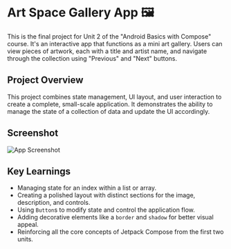 # Art Space Gallery App 🖼️

This is the final project for Unit 2 of the "Android Basics with Compose" course. It's an interactive app that functions as a mini art gallery. Users can view pieces of artwork, each with a title and artist name, and navigate through the collection using "Previous" and "Next" buttons.

## Project Overview

This project combines state management, UI layout, and user interaction to create a complete, small-scale application. It demonstrates the ability to manage the state of a collection of data and update the UI accordingly.

## Screenshot
![App Screenshot](./screenshots/art-space.jpg)

## Key Learnings

* Managing state for an index within a list or array.
* Creating a polished layout with distinct sections for the image, description, and controls.
* Using `Button`s to modify state and control the application flow.
* Adding decorative elements like a `border` and `shadow` for better visual appeal.
* Reinforcing all the core concepts of Jetpack Compose from the first two units.
